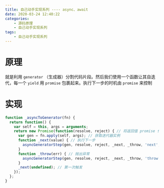 ```yaml
---
title: 自己动手实现系列 ---- async、await
date: 2020-03-24 12:40:22
categories: 
	- 源码原理
	- 自己动手实现系列
tags: 
	- 自己动手实现系列
---
```

# 原理
就是利用 `generator` （生成器）分割代码片段。然后我们使用一个函数让其自迭代，每一个 `yield` 用 `promise` 包裹起来。执行下一步的时机由 `promise` 来控制

# 实现
``` js
function _asyncToGenerator(fn) {
  return function() {
    var self = this, args = arguments;
    return new Promise(function(resolve, reject) { // 将返回值 promise 化
      var gen = fn.apply(self, args); // 获取迭代器实例
      function _next(value) { // 执行下一步
        asyncGeneratorStep(gen, resolve, reject, _next, _throw, 'next', value);
      }
      function _throw(err) { // 抛出异常
        asyncGeneratorStep(gen, resolve, reject, _next, _throw, 'throw', err);
      }
      _next(undefined); // 第一次触发
    });
  };
}
```